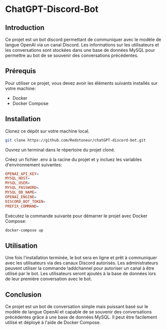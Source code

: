 # ChatGPT-Discord-Bot

## Introduction

Ce projet est un bot discord permettant de communiquer avec le modèle de langue OpenAI via un canal Discord. Les
informations sur les utilisateurs et les conversations sont stockées dans une base de données MySQL pour permettre au
bot de se souvenir des conversations précédentes.

## Prérequis

Pour utiliser ce projet, vous devez avoir les éléments suivants installés sur votre machine:

- Docker
- Docker Compose

## Installation

Clonez ce dépôt sur votre machine local.

```bash
git clone https://github.com/Redstoneur/chatGPT-discord-bot.git
```

Ouvrez un terminal dans le répertoire du projet cloné.

Créez un fichier .env à la racine du projet et y incluez les variables d'environnement suivantes:

```makefile
OPENAI_API_KEY=
MYSQL_HOST=
MYSQL_USER=
MYSQL_PASSWORD=
MYSQL_DB_NAME=
OPENAI_ENGINE=
DISCORD_BOT_TOKEN=
PREFIX_COMMAND=
```

Exécutez la commande suivante pour démarrer le projet avec Docker Compose:

```bash
docker-compose up
```

## Utilisation

Une fois l'installation terminée, le bot sera en ligne et prêt à communiquer avec les utilisateurs via des canaux
Discord autorisés. Les administrateurs peuvent utiliser la commande !addchannel pour autoriser un canal à être utilisé
par le bot. Les utilisateurs seront ajoutés à la base de données lors de leur première conversation avec le bot.

## Conclusion

Ce projet est un bot de conversation simple mais puissant basé sur le modèle de langue OpenAI et capable de se souvenir
des conversations précédentes grâce à une base de données MySQL. Il peut être facilement utilisé et déployé à l'aide de
Docker Compose.